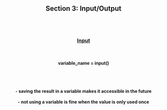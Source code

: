 <div align='center'>
<h2 style='border: solid white 1px;'>Section 3: Input/Output<h2>

<br>
<h3 style='text-decoration: underline;'>Input</h3>
<br>

<h4>variable_name = input()</h4>

<br>
<br>

<h4>
- saving the result in a variable makes it accessible in the future
<br>
<br>
- not using a variable is fine when the value is only used once
<br>
<br>
</h4>

</div>